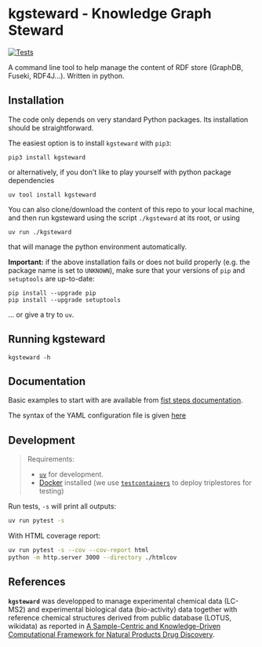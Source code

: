 # kgsteward - Knowledge Graph Steward

[![Tests](https://github.com/sib-swiss/kgsteward/actions/workflows/tests.yml/badge.svg)](https://github.com/sib-swiss/kgsteward/actions/workflows/tests.yml)

A command line tool to help manage the content of RDF store (GraphDB, Fuseki, RDF4J...). Written in python.

## Installation

The code only depends on very standard Python packages. Its installation should be straightforward.

The easiest option is to install `kgsteward` with `pip3`:

```shell
pip3 install kgsteward
```
or alternatively, if you don't like to play yourself with python package dependencies 

```shell
uv tool install kgsteward
```

You can also clone/download the content of this repo to your local machine, and then 
run kgsteward using the script `./kgsteward` at its root, or using

```shell
uv run ./kgsteward
```
that will manage the python environment automatically.

**Important:** if the above installation fails or does not build properly (e.g. the package name is set to `UNKNOWN`), make sure that your versions of `pip` and `setuptools` are up-to-date:

```shell
pip install --upgrade pip
pip install --upgrade setuptools
```

... or give a try to `uv`.

## Running kgsteward

```shell
kgsteward -h
```

## Documentation

Basic examples to start with are available from [fist steps documentation](doc/first_steps/README.md). 

The syntax of the YAML configuration file is given [here](doc/yamldoc.md)

## Development

> Requirements:
>
> - [`uv`](https://docs.astral.sh/uv/) for development.
> - [Docker](https://docs.docker.com/engine/install/) installed (we use [`testcontainers`](https://github.com/testcontainers/testcontainers-python) to deploy triplestores for testing)

Run tests, `-s` will print all outputs:

```bash
uv run pytest -s
```

With HTML coverage report:

```bash
uv run pytest -s --cov --cov-report html
python -m http.server 3000 --directory ./htmlcov
```

## References

__`kgsteward`__ was developped to manage experimental chemical data (LC-MS2) and experimental biological data (bio-activity) data together with reference chemical structures derived from public database (LOTUS, wikidata) as reported in [A Sample-Centric and Knowledge-Driven Computational Framework for Natural Products Drug Discovery](https://doi.org/10.1021/acscentsci.3c00800).
